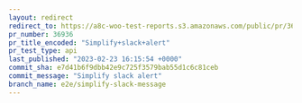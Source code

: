 ```yaml
---
layout: redirect
redirect_to: https://a8c-woo-test-reports.s3.amazonaws.com/public/pr/36936/api/index.html
pr_number: 36936
pr_title_encoded: "Simplify+slack+alert"
pr_test_type: api
last_published: "2023-02-23 16:15:54 +0000"
commit_sha: e7d41b6f9dbb42e9c725f3579bab55d1c6c81ceb
commit_message: "Simplify slack alert"
branch_name: e2e/simplify-slack-message
---
```

